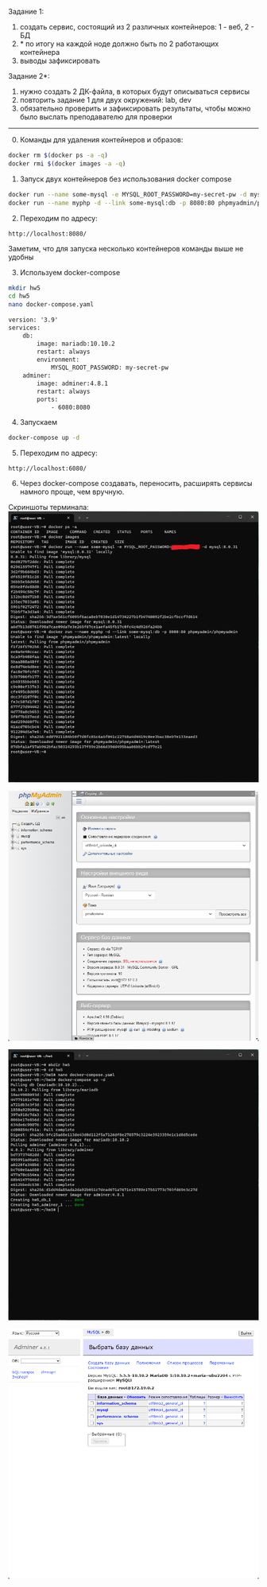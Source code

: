 Задание 1:  
1) создать сервис, состоящий из 2 различных контейнеров: 1 - веб, 2 - БД  
2) \* по итогу на каждой ноде должно быть по 2 работающих контейнера  
3) выводы зафиксировать  

Задание 2*:  
1) нужно создать 2 ДК-файла, в которых будут описываться сервисы  
2) повторить задание 1 для двух окружений: lab, dev  
3) обязательно проверить и зафиксировать результаты, чтобы можно было выслать преподавателю для проверки

-------

0. Команды для удаления контейнеров и образов:
```bash
docker rm $(docker ps -a -q)
docker rmi $(docker images -a -q)
```

1. Запуск двух контейнеров без использования docker compose
``` bash
docker run --name some-mysql -e MYSQL_ROOT_PASSWORD=my-secret-pw -d mysql:8.0.31
docker run --name myphp -d --link some-mysql:db -p 8080:80 phpmyadmin/phpmyadmin 
```
2. Переходим по адресу:
```
http://localhost:8080/
```

Заметим, что для запуска несколько контейнеров команды выше не удобны

3. Используем docker-compose
```bash
mkdir hw5
cd hw5
nano docker-compose.yaml
```

```docker-compose
version: '3.9'
services:
	db:
		image: mariadb:10.10.2
		restart: always
		environment: 
			MYSQL_ROOT_PASSWORD: my-secret-pw	
	adminer:
		image: adminer:4.8.1
		restart: always
		ports:
			- 6080:8080
```

4. Запускаем
```bash
docker-compose up -d
```

5. Переходим по адресу:
```
http://localhost:6080/
```

6. Через docker-compose создавать, переносить, расширять сервисы намного проще, чем вручную.

Скриншоты терминала:
![1](./Screenshot/1.png)

![2](./Screenshot/2.png)

![3](./Screenshot/3.png)

![4](./Screenshot/4.png)

